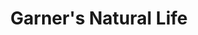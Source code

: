 ---
title: "Garner's Natural Life"
url: /greenville/garners-natural-life/
shop: nutrition supplements
---